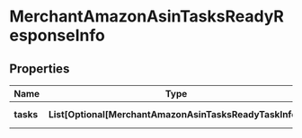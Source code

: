 # MerchantAmazonAsinTasksReadyResponseInfo


## Properties

| Name | Type | Description | Notes |
|------------ | ------------- | ------------- | -------------|
**tasks** | **List[Optional[MerchantAmazonAsinTasksReadyTaskInfo]]** | array of tasks |[optional]|